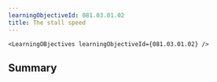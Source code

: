 ```yaml
---
learningObjectiveId: 081.03.01.02
title: The stall speed
---
```


```tsx eval
<LearningOBjectives learningObjectiveId={081.03.01.02} />
```

## Summary
